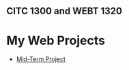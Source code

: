 ## CITC 1300 and WEBT 1320
<h1>My Web Projects</h1>

<ul>
<li><a href="Midterm" target="_blank">Mid-Term Project</a></li>

</ul>
